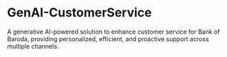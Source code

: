 # GenAI-CustomerService
A generative AI-powered solution to enhance customer service for Bank of Baroda, providing personalized, efficient, and proactive support across multiple channels.
